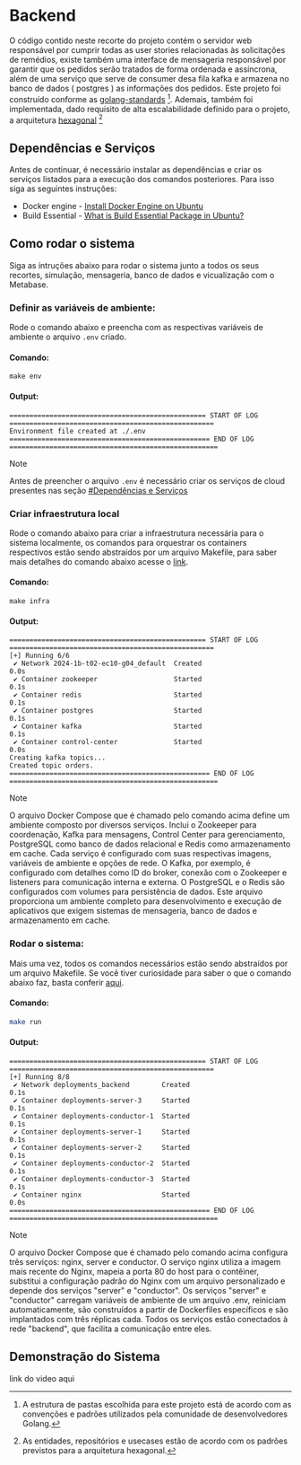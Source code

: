 # Backend

O código contido neste recorte do projeto contém o servidor web responsável por cumprir todas as user stories relacionadas às solicitações de remédios, existe também uma interface de mensageria responsável por garantir que os pedidos serão tratados de forma ordenada e assíncrona, além de uma serviço que serve de consumer desa fila kafka e armazena no banco de dados ( postgres ) as informações dos pedidos. Este projeto foi construído conforme as [golang-standards](https://github.com/golang-standards/project-layout) [^1]. Ademais, também foi implementada, dado requisito de alta escalabilidade definido para o projeto, a arquitetura [hexagonal](https://netflixtechblog.com/ready-for-changes-with-hexagonal-architecture-b315ec967749) [^2]

## Dependências e Serviços

Antes de continuar, é necessário instalar as dependências e criar os serviços listados para a execução dos comandos posteriores. Para isso siga as seguintes instruções:

- Docker engine - [Install Docker Engine on Ubuntu](https://docs.docker.com/engine/install/ubuntu/)
- Build Essential - [What is Build Essential Package in Ubuntu?](https://itsfoss.com/build-essential-ubuntu/)

## Como rodar o sistema

Siga as intruções abaixo para rodar o sistema junto a todos os seus recortes, simulação, mensageria, banco de dados e vicualização com o Metabase.

### Definir as variáveis de ambiente:
Rode o comando abaixo e preencha com as respectivas variáveis de ambiente o arquivo `.env` criado.

#### Comando:
```shell
make env
```

#### Output:
```shell
================================================= START OF LOG ===================================================
Environment file created at ./.env
================================================== END OF LOG ====================================================
```

> [!NOTE]
> Antes de preencher o arquivo `.env` é necessário criar os serviços de cloud presentes nas seção [#Dependências e Serviços]()

### Criar infraestrutura local
Rode o comando abaixo para criar a infraestrutura necessária para o sistema localmente, os comandos para orquestrar os containers respectivos estão sendo abstraídos por um arquivo Makefile, para saber mais detalhes do comando abaixo acesse o [link](https://github.com/Inteli-College/2024-1B-T02-EC10-G04/blob/feature/swagger/backend/Makefile#L11).

#### Comando:
```shell
make infra
```

#### Output:
```shell
================================================= START OF LOG ===================================================
[+] Running 6/6
 ✔ Network 2024-1b-t02-ec10-g04_default  Created                                                              0.0s 
 ✔ Container zookeeper                   Started                                                              0.1s 
 ✔ Container redis                       Started                                                              0.1s 
 ✔ Container postgres                    Started                                                              0.1s 
 ✔ Container kafka                       Started                                                              0.1s 
 ✔ Container control-center              Started                                                              0.0s 
Creating kafka topics...
Created topic orders.
================================================== END OF LOG ====================================================
```

> [!NOTE]
> O arquivo Docker Compose que é chamado pelo comando acima define um ambiente composto por diversos serviços. Inclui o Zookeeper para coordenação, Kafka para mensagens, Control Center para gerenciamento, PostgreSQL como banco de dados relacional e Redis como armazenamento em cache. Cada serviço é configurado com suas respectivas imagens, variáveis de ambiente e opções de rede. O Kafka, por exemplo, é configurado com detalhes como ID do broker, conexão com o Zookeeper e listeners para comunicação interna e externa. O PostgreSQL e o Redis são configurados com volumes para persistência de dados. Este arquivo proporciona um ambiente completo para desenvolvimento e execução de aplicativos que exigem sistemas de mensageria, banco de dados e armazenamento em cache.

### Rodar o sistema:

Mais uma vez, todos os comandos necessários estão sendo abstraídos por um arquivo Makefile. Se você tiver curiosidade para saber o que o comando abaixo faz, basta conferir [aqui](https://github.com/Inteli-College/2024-1B-T02-EC10-G04/blob/feature/swagger/backend/Makefile#L26).

#### Comando:

```bash
make run
```

#### Output:

```shell
================================================= START OF LOG ===================================================
[+] Running 8/8
 ✔ Network deployments_backend        Created                                                                 0.1s 
 ✔ Container deployments-server-3     Started                                                                 0.1s 
 ✔ Container deployments-conductor-1  Started                                                                 0.1s 
 ✔ Container deployments-server-1     Started                                                                 0.1s 
 ✔ Container deployments-server-2     Started                                                                 0.1s 
 ✔ Container deployments-conductor-2  Started                                                                 0.1s 
 ✔ Container deployments-conductor-3  Started                                                                 0.1s 
 ✔ Container nginx                    Started                                                                 0.0s 
================================================== END OF LOG ====================================================
```

> [!NOTE]
> O arquivo Docker Compose que é chamado pelo comando acima configura três serviços: nginx, server e conductor. O serviço nginx utiliza a imagem mais recente do Nginx, mapeia a porta 80 do host para o contêiner, substitui a configuração padrão do Nginx com um arquivo personalizado e depende dos serviços "server" e "conductor". Os serviços "server" e "conductor" carregam variáveis de ambiente de um arquivo .env, reiniciam automaticamente, são construídos a partir de Dockerfiles específicos e são implantados com três réplicas cada. Todos os serviços estão conectados à rede "backend", que facilita a comunicação entre eles.

## Demonstração do Sistema
link do video aqui

[^1]: A estrutura de pastas escolhida para este projeto está de acordo com as convenções e padrões utilizados pela comunidade de desenvolvedores Golang.
[^2]: As entidades, repositórios e usecases estão de acordo com os padrões previstos para a arquitetura hexagonal.

